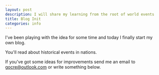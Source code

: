 ```yaml
---
layout: post
description: I will share my learning from the root of world events
title: Blog Init
categories: info
---
```


I've been playing with the idea for some time and today I finally start my own blog.

You'll read about historical events in nations.

If you've got some ideas for improvements send me an email to
[gocre@outlook.com](mailto:gocre@outlook.com) or write something below.